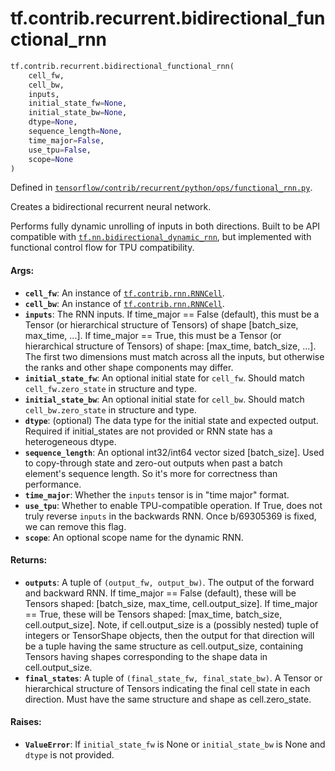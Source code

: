 <div itemscope itemtype="http://developers.google.com/ReferenceObject">
<meta itemprop="name" content="tf.contrib.recurrent.bidirectional_functional_rnn" />
</div>

# tf.contrib.recurrent.bidirectional_functional_rnn

``` python
tf.contrib.recurrent.bidirectional_functional_rnn(
    cell_fw,
    cell_bw,
    inputs,
    initial_state_fw=None,
    initial_state_bw=None,
    dtype=None,
    sequence_length=None,
    time_major=False,
    use_tpu=False,
    scope=None
)
```



Defined in [`tensorflow/contrib/recurrent/python/ops/functional_rnn.py`](https://www.tensorflow.org/code/tensorflow/contrib/recurrent/python/ops/functional_rnn.py).

Creates a bidirectional recurrent neural network.

Performs fully dynamic unrolling of inputs in both directions. Built to be API
compatible with <a href="../../../tf/nn/bidirectional_dynamic_rnn.md"><code>tf.nn.bidirectional_dynamic_rnn</code></a>, but implemented with
functional control flow for TPU compatibility.

#### Args:

* <b>`cell_fw`</b>: An instance of <a href="../../../tf/contrib/rnn/RNNCell.md"><code>tf.contrib.rnn.RNNCell</code></a>.
* <b>`cell_bw`</b>: An instance of <a href="../../../tf/contrib/rnn/RNNCell.md"><code>tf.contrib.rnn.RNNCell</code></a>.
* <b>`inputs`</b>: The RNN inputs. If time_major == False (default), this must be a
    Tensor (or hierarchical structure of Tensors) of shape
    [batch_size, max_time, ...]. If time_major == True, this must be a Tensor
    (or hierarchical structure of Tensors) of shape:
    [max_time, batch_size, ...]. The first two dimensions must match across
    all the inputs, but otherwise the ranks and other shape components may
    differ.
* <b>`initial_state_fw`</b>: An optional initial state for `cell_fw`. Should match
    `cell_fw.zero_state` in structure and type.
* <b>`initial_state_bw`</b>: An optional initial state for `cell_bw`. Should match
    `cell_bw.zero_state` in structure and type.
* <b>`dtype`</b>: (optional) The data type for the initial state and expected output.
    Required if initial_states are not provided or RNN state has a
    heterogeneous dtype.
* <b>`sequence_length`</b>: An optional int32/int64 vector sized [batch_size]. Used to
    copy-through state and zero-out outputs when past a batch element's
    sequence length. So it's more for correctness than performance.
* <b>`time_major`</b>: Whether the `inputs` tensor is in "time major" format.
* <b>`use_tpu`</b>: Whether to enable TPU-compatible operation. If True, does not truly
    reverse `inputs` in the backwards RNN. Once b/69305369 is fixed, we can
    remove this flag.
* <b>`scope`</b>: An optional scope name for the dynamic RNN.


#### Returns:

* <b>`outputs`</b>: A tuple of `(output_fw, output_bw)`. The output of the forward and
    backward RNN. If time_major == False (default), these will
    be Tensors shaped: [batch_size, max_time, cell.output_size]. If
    time_major == True, these will be Tensors shaped:
    [max_time, batch_size, cell.output_size]. Note, if cell.output_size is a
    (possibly nested) tuple of integers or TensorShape objects, then the
    output for that direction will be a tuple having the same structure as
    cell.output_size, containing Tensors having shapes corresponding to the
    shape data in cell.output_size.
* <b>`final_states`</b>: A tuple of `(final_state_fw, final_state_bw)`. A Tensor or
    hierarchical structure of Tensors indicating the final cell state in each
    direction. Must have the same structure and shape as cell.zero_state.


#### Raises:

* <b>`ValueError`</b>: If `initial_state_fw` is None or `initial_state_bw` is None and
    `dtype` is not provided.